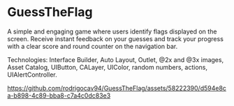 # GuessTheFlag

A simple and engaging game where users identify flags displayed on the screen. Receive instant feedback on your guesses and track your progress with a clear score and round counter on the navigation bar.


Technologies: Interface Builder, Auto Layout, Outlet, @2x and @3x images, Asset Catalog, UIButton, CALayer, UIColor, random numbers, actions, UIAlertController.


https://github.com/rodrigocav94/GuessTheFlag/assets/58222390/d594e8ca-b898-4c89-bba8-c7a4c0dc83e3
